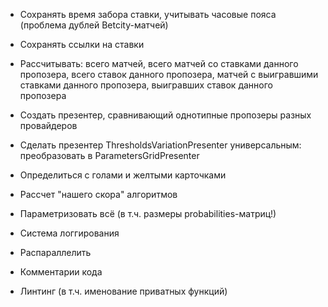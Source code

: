 * Сохранять время забора ставки, учитывать часовые пояса (проблема дублей Betcity-матчей)
* Сохранять ссылки на ставки
* Рассчитывать: всего матчей, всего матчей со ставками данного пропозера, всего ставок данного пропозера, матчей с выигравшими ставками данного пропозера, выигравших ставок данного пропозера
* Создать презентер, сравнивающий однотипные пропозеры разных провайдеров
* Сделать презентер ThresholdsVariationPresenter универсальным: преобразовать в ParametersGridPresenter

* Определиться с голами и желтыми карточками
* Рассчет "нашего скора" алгоритмов
* Параметризовать всё (в т.ч. размеры probabilities-матриц!)
* Система логгирования
* Распараллелить
* Комментарии кода
* Линтинг (в т.ч. именование приватных функций)
